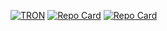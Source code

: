 [![TRON](https://elie.deletang.dev/tron2.jpg)](https://elie.deletang.dev/)
[![Repo Card](https://github-readme-stats.vercel.app/api/pin/?username=tetelie&repo=jeu_devinette&theme=tokyonight&width=2400)](https://github.com/tetelie/jeu_devinette)
[![Repo Card](https://github-readme-stats.vercel.app/api/pin/?username=tetelie&repo=jeu_devinette&theme=tokyonight&width=2400)](https://github.com/tetelie/jeu_devinette)

